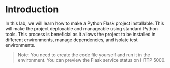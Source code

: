 # Introduction

In this lab, we will learn how to make a Python Flask project installable. This will make the project deployable and manageable using standard Python tools. This process is beneficial as it allows the project to be installed in different environments, manage dependencies, and isolate test environments.

> Note: You need to create the code file yourself and run it in the environment. You can preview the Flask service status on HTTP 5000.

